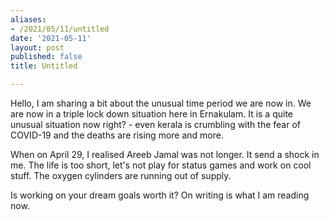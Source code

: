 ```yaml
---
aliases:
- /2021/05/11/untitled
date: '2021-05-11'
layout: post
published: false
title: Untitled

---
```


Hello, I am sharing a bit about the unusual time period we are now in. We are now in a triple lock down situation here in Ernakulam.
It is a quite unusual situation now right? - even kerala is crumbling with the fear of COVID-19 and the deaths are rising more and more.

When on April 29, I realised Areeb Jamal was not longer. It send a shock in me. The life is too short, let's not play for status games and
work on cool stuff. The oxygen cylinders are running out of supply. 

Is working on your dream goals worth it? On writing is what I am reading now.


